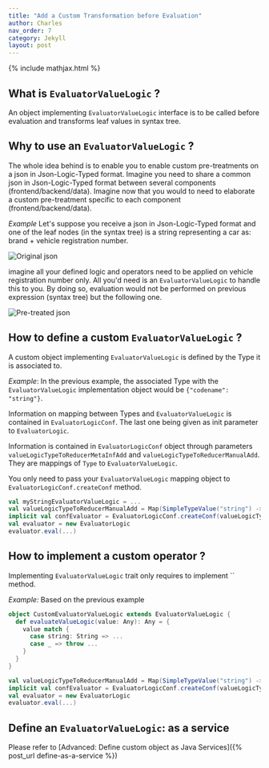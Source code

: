 ```yaml
---
title: "Add a Custom Transformation before Evaluation"
author: Charles
nav_order: 7
category: Jekyll
layout: post
---
```


{% include mathjax.html %}


## What is `EvaluatorValueLogic` ?

An object implementing `EvaluatorValueLogic` interface is to be called before evaluation
and transforms leaf values in syntax tree.

## Why to use an `EvaluatorValueLogic` ?

The whole idea behind is to enable you to enable custom pre-treatments on a json in
Json-Logic-Typed format.
Imagine you need to share a common json in Json-Logic-Typed format between several
components (frontend/backend/data). 
Imagine now that you would to need to elaborate a custom pre-treatment specific to
each component (frontend/backend/data).

*Example*
Let's suppose you receive a json in Json-Logic-Typed format and one of the leaf nodes
(in the syntax tree) is a string representing a car as: brand + vehicle registration number.

![Original json](assets/non-pretreated-json-logic-tree.png)

imagine all your defined logic and operators need to be applied on vehicle registration number
only. All you'd need is an `EvaluatorValueLogic` to handle this to you.
By doing so, evaluation would not be performed on previous expression (syntax tree) but the
following one.

![Pre-treated json](assets/pretreated-json-logic-tree.png)


## How to define a custom `EvaluatorValueLogic` ?

A custom object implementing `EvaluatorValueLogic` is defined by the Type it is associated
to.

*Example*:
In the previous example, the associated Type with the `EvaluatorValueLogic` implementation object
would be `{"codename": "string"}`.


Information on mapping between Types and `EvaluatorValueLogic` is contained in `EvaluatorLogicConf`.
The last one being given as init parameter to `EvaluatorLogic`.

Information is contained in `EvaluatorLogicConf` object through parameters
`valueLogicTypeToReducerMetaInfAdd` and `valueLogicTypeToReducerManualAdd`.
They are mappings of `Type` to `EvaluatorValueLogic`.


You only need to pass your `EvaluatorValueLogic` mapping object to `EvaluatorLogicConf.createConf` method.
```scala
val myStringEvaluatorValueLogic = ...
val valueLogicTypeToReducerManualAdd = Map(SimpleTypeValue("string") -> myStringEvaluatorValueLogic)
implicit val confEvaluator = EvaluatorLogicConf.createConf(valueLogicTypeToReducerManualAdd=valueLogicTypeToReducerManualAdd)
val evaluator = new EvaluatorLogic
evaluator.eval(...)
```

## How to implement a custom operator ?

Implementing `EvaluatorValueLogic` trait only requires to implement `` method.

*Example:*
Based on the previous example
```scala
object CustomEvaluatorValueLogic extends EvaluatorValueLogic {
  def evaluateValueLogic(value: Any): Any = {
    value match {
      case string: String => ...
      case _ => throw ...
    }
  }
}

val valueLogicTypeToReducerManualAdd = Map(SimpleTypeValue("string") -> CustomEvaluatorValueLogic)
implicit val confEvaluator = EvaluatorLogicConf.createConf(valueLogicTypeToReducerManualAdd=valueLogicTypeToReducerManualAdd)
val evaluator = new EvaluatorLogic
evaluator.eval(...)
```

## Define an `EvaluatorValueLogic`: as a service

Please refer to [Advanced: Define custom object as Java Services]({% post_url define-as-a-service %})




